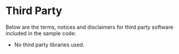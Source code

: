 # Third Party

Below are the terms, notices and disclaimers for third party software included in the sample code:


* No third party libraries used.
